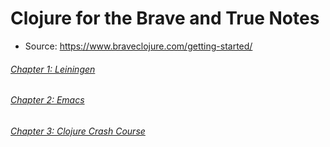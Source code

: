 # Clojure for the Brave and True Notes
- Source: https://www.braveclojure.com/getting-started/

###### [Chapter 1: Leiningen](Notes/Chapter_01.md)
###### [Chapter 2: Emacs](Notes/Chapter_02.md)
###### [Chapter 3: Clojure Crash Course](Notes/Chapter_03.md)
